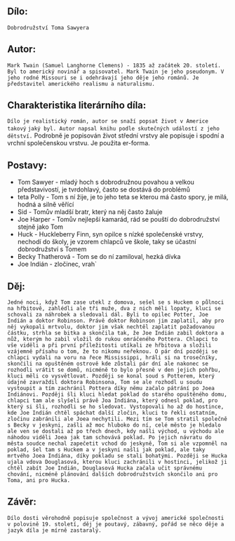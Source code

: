 ## Dílo:
`Dobrodružství Toma Sawyera`
## Autor:
`Mark Twain (Samuel Langhorne Clemens) - 1835 až začátek 20. století. Byl to americký novinář a spisovatel. Mark Twain je jeho pseudonym. V jeho rodné Missouri se i odehrávají jeho děje jeho románů. Je představitel amerického realismu a naturalismu.`
## Charakteristika literárního díla:
`Dílo je realistický román, autor se snaží popsat život v Americe takový` `jaký byl. Autor napsal knihu podle skutečných událostí z jeho dětství.` Podrobně je popisován život střední vrstvy ale popisuje i spodní a vrchní společenskou vrstvu. Je použita er-forma.
## Postavy:
* Tom Sawyer - mladý hoch s dobrodružnou povahou a velkou představivostí, je tvrdohlavý, často se dostává do problémů
* teta Polly - Tom s ní žije, je to jeho teta se kterou má často spory, je milá, hodná a silně věřící
* Sid - Tomův mladší bratr, který na něj často žaluje 
* Joe Harper - Tomův nejlepší kamarád, rád se pouští do dobrodružství stejně jako Tom
* Huck - Huckleberry Finn, syn opilce s nízké společenské vrstvy, nechodí do školy, je vzorem chlapců ve škole, taky se účastní dobrodružství s Tomem
* Becky Thatherová - Tom se do ní zamiloval, hezká dívka
* Joe Indián - zločinec, vrah`
## Děj:
`Jedné noci, když Tom zase utekl z domova, sešel se s Huckem o půlnoci na hřbitově, zahlédli ale tři muže, dva z nich měli lopaty, kluci se schovali za náhrobek a sledovali dál. Byli to opilec Potter, Joe Indián a doktor Robinson. Právě doktor Robinson jim zaplatil, aby pro něj vykopali mrtvolu, doktor jim však nechtěl zaplatit požadovanou částku, strhla se bitka a skončila tak, že Joe Indián zabil doktora a nůž, kterým ho zabil vložil do rukou omráčeného Pottera. Chlapci to vše viděli a při první příležitosti utíkali ze hřbitova a složili vzájemně přísahu o tom, že to nikomu neřeknou. O pár dní později se chlapci vydali na voru na řece Mississippi, hráli si na trosečníky, skončili na opuštěném ostrově kde zůstali pár dní ale nakonec se rozhodli vrátit se domů, nicméně to bylo přesně v den jejich pohřbu, kluci měli co vysvětlovat. Později se konal soud s Potterem, který údajně zavraždil doktora Robinsona, Tom se ale rozhodl u soudu vystoupit a tím zachránil Pottera díky němu začalo pátrání po Joea Indiánovi. Později šli kluci hledat poklad do starého opuštěného domu, chlapci tam ale slyšeli právě Joa Indiána, který odnesl poklad, pro který si šli, rozhodli se ho sledovat. Vystopovali ho až do hostince, kde Joe Indián chtěl spáchat další zločin, kluci to řekli ostatním, zločinu zabránili ale Joea nechytili. Mezi tím se Tom stratil společně s Becky v jeskyni, zašli až moc hluboko do ní, celé město je hledalo ale ven se dostali až po třech dnech, kdy našli východ, u východu ale náhodou viděli Joea jak tam schovává poklad. Po jejich návratu do města soudce nechal zapečetit vchod do jeskyně, Tom si ale vzpomněl na poklad, šel tam s Huckem a v jeskyni našli jak poklad, ale taky mrtvého Joea Indiána, díky pokladu se stali bohatými. Později se Hucka ujala vdova Douglasová, kterou kluci zachránili v hostinci, jelikož ji chtěl zabít Joe Indián, Douglasová Hucka začala učit správnému chování, nicméně plánování dalších dobrodružstvích skončilo ani pro Toma, ani pro Hucka.`
## Závěr:
`Dílo dosti věrohodně popisuje společnost a vývoj americké společnosti v polovině 19. století, děj je poutavý, zábavný, pořád se něco děje a jazyk díla je mírně zastaralý. `